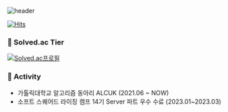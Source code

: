 ![header](https://capsule-render.vercel.app/api?type=slice&color=E39FF6&height=60&section=header)


[![Hits](https://hits.seeyoufarm.com/api/count/incr/badge.svg?url=https%3A%2F%2Fgithub.com%2Flinirini&count_bg=%2379C83D&title_bg=%23555555&icon=&icon_color=%23E7E7E7&title=hits&edge_flat=false)](https://hits.seeyoufarm.com)


### 🚀 Solved.ac Tier

[![Solved.ac프로필](http://mazassumnida.wtf/api/v2/generate_badge?boj=linirini)](https://solved.ac/linirini)

### 🚀 Activity

* 가톨릭대학교 알고리즘 동아리 ALCUK (2021.06 ~ NOW)
* 소프트 스퀘어드 라이징 캠프 14기 Server 파트 우수 수료 (2023.01~2023.03)
